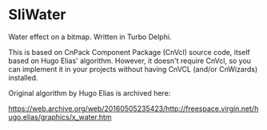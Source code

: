 # SliWater
Water effect on a bitmap. Written in Turbo Delphi.

This is based on CnPack Component Package (CnVcl) source code, itself based on Hugo Elias' algorithm.
However, it doesn't require CnVcl, so you can implement it in your projects without having CnVCL (and/or CnWizards) installed.

Original algorithm by Hugo Elias is archived here:

https://web.archive.org/web/20160505235423/http://freespace.virgin.net/hugo.elias/graphics/x_water.htm
